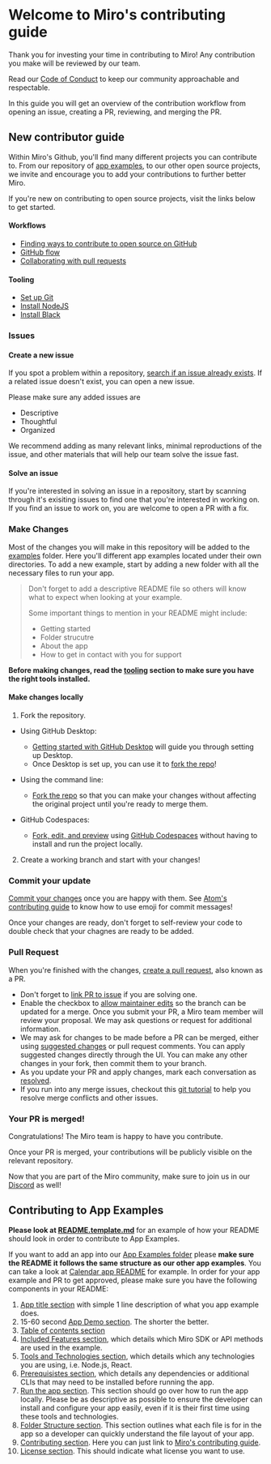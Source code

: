 # Welcome to Miro's contributing guide

Thank you for investing your time in contributing to Miro! Any contribution you make will be reviewed by our team.

Read our [Code of Conduct](./CODE_OF_CONDUCT.md) to keep our community approachable and respectable.

In this guide you will get an overview of the contribution workflow from opening an issue, creating a PR, reviewing, and merging the PR.

## New contributor guide

Within Miro's Github, you'll find many different projects you can contribute to. From our repository of [app examples](https://github.com/miroapp/app-examples), to our other open source projects, we invite and encourage you to add your contributions to further better Miro.

If you're new on contributing to open source projects, visit the links below to get started.

#### Workflows

- [Finding ways to contribute to open source on GitHub](https://docs.github.com/en/get-started/exploring-projects-on-github/finding-ways-to-contribute-to-open-source-on-github)
- [GitHub flow](https://docs.github.com/en/get-started/quickstart/github-flow)
- [Collaborating with pull requests](https://docs.github.com/en/github/collaborating-with-pull-requests)

#### Tooling

- [Set up Git](https://docs.github.com/en/get-started/quickstart/set-up-git)
- [Install NodeJS](https://nodejs.org/en/download/)
- [Install Black](https://black.readthedocs.io/en/stable/)

### Issues

#### Create a new issue

If you spot a problem within a repository, [search if an issue already exists](https://docs.github.com/en/github/searching-for-information-on-github/searching-on-github/searching-issues-and-pull-requests#search-by-the-title-body-or-comments). If a related issue doesn't exist, you can open a new issue.

Please make sure any added issues are

- Descriptive
- Thoughtful
- Organized

We recommend adding as many relevant links, minimal reproductions of the issue, and other materials that will help our team solve the issue fast.

#### Solve an issue

If you're interested in solving an issue in a repository, start by scanning through it's exisiting issues to find one that you're interested in working on. If you find an issue to work on, you are welcome to open a PR with a fix.

### Make Changes

Most of the changes you will make in this repository will be added to the [examples](/examples/) folder. Here you'll different app examples located under their own directories. To add a new example, start by adding a new folder with all the necessary files to run your app.

> Don't forget to add a descriptive README file so others will know what to expect when looking at your example.
>
> Some important things to mention in your README might include:
>
> - Getting started
> - Folder strucutre
> - About the app
> - How to get in contact with you for support

**Before making changes, read the [tooling](#tooling) section to make sure you have the right tools installed.**

#### Make changes locally

1. Fork the repository.

- Using GitHub Desktop:

  - [Getting started with GitHub Desktop](https://docs.github.com/en/desktop/installing-and-configuring-github-desktop/getting-started-with-github-desktop) will guide you through setting up Desktop.
  - Once Desktop is set up, you can use it to [fork the repo](https://docs.github.com/en/desktop/contributing-and-collaborating-using-github-desktop/cloning-and-forking-repositories-from-github-desktop)!

- Using the command line:

  - [Fork the repo](https://docs.github.com/en/github/getting-started-with-github/fork-a-repo#fork-an-example-repository) so that you can make your changes without affecting the original project until you're ready to merge them.

- GitHub Codespaces:
  - [Fork, edit, and preview](https://docs.github.com/en/free-pro-team@latest/github/developing-online-with-codespaces/creating-a-codespace) using [GitHub Codespaces](https://github.com/features/codespaces) without having to install and run the project locally.

2. Create a working branch and start with your changes!

### Commit your update

[Commit your changes](https://github.com/git-guides/git-commit) once you are happy with them. See [Atom's contributing guide](https://github.com/atom/atom/blob/master/CONTRIBUTING.md#git-commit-messages) to know how to use emoji for commit messages!

Once your changes are ready, don't forget to self-review your code to double check that your chagnes are ready to be added.

### Pull Request

When you're finished with the changes, [create a pull request](https://docs.github.com/en/pull-requests/collaborating-with-pull-requests/proposing-changes-to-your-work-with-pull-requests/creating-a-pull-request), also known as a PR.

- Don't forget to [link PR to issue](https://docs.github.com/en/issues/tracking-your-work-with-issues/linking-a-pull-request-to-an-issue) if you are solving one.
- Enable the checkbox to [allow maintainer edits](https://docs.github.com/en/github/collaborating-with-issues-and-pull-requests/allowing-changes-to-a-pull-request-branch-created-from-a-fork) so the branch can be updated for a merge.
  Once you submit your PR, a Miro team member will review your proposal. We may ask questions or request for additional information.
- We may ask for changes to be made before a PR can be merged, either using [suggested changes](https://docs.github.com/en/github/collaborating-with-issues-and-pull-requests/incorporating-feedback-in-your-pull-request) or pull request comments. You can apply suggested changes directly through the UI. You can make any other changes in your fork, then commit them to your branch.
- As you update your PR and apply changes, mark each conversation as [resolved](https://docs.github.com/en/github/collaborating-with-issues-and-pull-requests/commenting-on-a-pull-request#resolving-conversations).
- If you run into any merge issues, checkout this [git tutorial](https://lab.github.com/githubtraining/managing-merge-conflicts) to help you resolve merge conflicts and other issues.

### Your PR is merged!

Congratulations! The Miro team is happy to have you contribute.

Once your PR is merged, your contributions will be publicly visible on the relevant repository.

Now that you are part of the Miro community, make sure to join us in our [Discord](https://bit.ly/miro-developers) as well!

## Contributing to App Examples

<b>Please look at [README.template.md](https://github.com/miroapp/app-examples/blob/main/README.template.md)</b> for an example of
how your README should look in order to contribute to App Examples.

If you want to add an app into our [App Examples folder](https://github.com/miroapp/app-examples/tree/main/examples) please
<b>make sure the README it follows the same structure as our other app examples</b>. You can take a look at [Calendar app README](https://github.com/miroapp/app-examples/blob/main/examples/calendar/README.md) for example. In order for your app
example and PR to get approved, please make sure you have the following components in your README:

1. [App title section](https://github.com/miroapp/app-examples/tree/main/examples/calendar#miro-calendar-app) with simple 1 line description of what you app example does.
2. 15-60 second [App Demo section](https://github.com/miroapp/app-examples/tree/main/examples/calendar#-app-demo). The shorter the better.
3. [Table of contents section](https://github.com/miroapp/app-examples/tree/main/examples/calendar#-table-of-contents)
4. [Included Features section](https://github.com/miroapp/app-examples/tree/main/examples/calendar#%EF%B8%8F-included-features-), which details which Miro SDK or API methods are used in the example.
5. [Tools and Technologies section](https://github.com/miroapp/app-examples/tree/main/examples/calendar#%EF%B8%8F-tools-and-technologies-), which details which any technologies you are using, i.e. Node.js, React.
6. [Prerequisistes section](https://github.com/miroapp/app-examples/tree/main/examples/calendar#-prerequisites-), which details any dependencies or additional CLIs that may need to be installed before running the app.
7. [Run the app section](https://github.com/miroapp/app-examples/tree/main/examples/calendar#%EF%B8%8F-run-the-app-locally-). This section should go over how to run the app locally. Please be as descriptive as possible to ensure the developer can install
   and configure your app easily, even if it is their first time using these tools and technologies.
8. [Folder Structure section](https://github.com/miroapp/app-examples/tree/main/examples/calendar#%EF%B8%8F-folder-structure-). This section outlines what each file is for in the app so a developer can quickly
   understand the file layout of your app.
9. [Contributing section](https://github.com/miroapp/app-examples/tree/main/examples/calendar#-contributing-). Here you
   can just link to [Miro's contributing guide](https://github.com/miroapp/app-examples/blob/main/CONTRIBUTING.md).
10. [License section](https://github.com/miroapp/app-examples/tree/main/examples/calendar#-license-). This should
    indicate what license you want to use.
